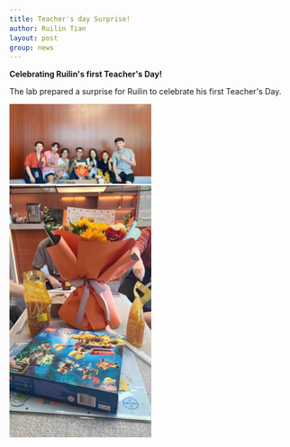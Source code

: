 ```yaml
---
title: Teacher's day Surprise!
author: Ruilin Tian
layout: post
group: news
---
```


 **Celebrating Ruilin's first Teacher's Day!**

 The lab prepared a surprise for Ruilin to celebrate his first Teacher's Day.
 
 <img src="/static/img/news/20210910_teacher's day.jpg" width="50%" alt="20210910_teacher's day" class="img-fluid">

 <img src="/static/img/news/20210910_teacher's day2.jpg" width="50%" alt="20210910_teacher's day2" class="img-fluid">


  




